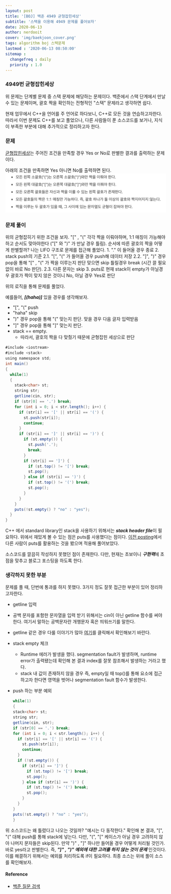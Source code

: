 ```yaml
---
layout: post
title: '[BOJ] 백준 4949 균형잡힌세상'
subtitle: '스택을 이용해 4949 문제를 풀어보자'
date: 2020-06-13
author: nerdooit
cover: 'img/baekjoon_cover.png'
tags: algorithm boj 스택문제
lastmod : '2020-06-13 08:50:00'
sitemap :
  changefreq : daily
  priority : 1.0
---
```

### 4949번 균형잡힌세상
위 문제는 단계별 문제 중 스택 문제에 해당하는 문제이다. 백준에서 스택 단계에서 만날 수
있는 문제이며, 괄호 짝을 확인하는 전형적인 "스택" 문제라고 생각하면 쉽다.

현재 업무에서 C++을 언어를 주 언어로 하다보니, C++로 모든 것을 연습하고자한다.
따라서 이번 문제도 C++를 보고 풀었으나, 다른 사람들이 푼 소스코드를 보거나,
	지식이 부족한 부분에 대해 추가적으로 정리하고자 한다.

### 문제
 [균형잡힌세상](https://www.acmicpc.net/problem/4949)는 주어진 조건을 만족할
 경우 Yes or No로 판별한 결과를 출력하는 문제이다.

아래의 조건을 만족하면 Yes 아니면 No를 출력하면 된다.
![고양이 출력](/img/baekjoon_stack_problem1.png)

### 문제 풀이
 위의 균형잡히기 위한 조건을 보자. "[" , "(" 각각 짝을 이뤄야하며, 1:1 매칭이 가능해야하고 순서도 맞아야한다 ("[" 와 ")" 가 만날 경우 틀림). 순서에 따른 괄호의 짝을 어떻게 판별할까? 나는 LIFO 구조로 문제를 접근해 풀었다.
	1. "." 이 들어올 경우 종료
	2. stack push의 기준
		2.1. "[", "(" 가 들어올 경우 push해 데이터 저장
		2.2. "]", ")" 경우 pop을 통해 "[" , "(" 가 짝을 이루는지 판단 맞으면 skip
				 틀릴경우 break (시간 끌 필요 없이 바로 No 판단).
		2.3. 다른 문자는 skip
	3. puts로 현재 stack이 empty가 아닐경우 괄호가 짝이 맞지 않은 것이니 No, 아닐
		 경우 Yes로 판단

 위의 로직을 통해 문제를 풀었다.

 예를들어, ***[(haha)]*** 있을 경우를 생각해보자.
 - "[", "(" push
 - "haha" skip
 - ")" 경우 pop을 통해 "(" 맞는지 판단. 맞을 경우 다음 글자 입력받음
 - "]" 경우 pop을 통해 "]" 맞는지 판단.
 - stack == empty.
	- 따라서, 괄호의 짝을 다 맞췄기 때문에 균형잡힌 세상으로 판단

```java
#include <iostream>
#include <stack>
using namespace std;
int main()
{
  while(1)
  {
    stack<char> st;
    string str;
    getline(cin, str);
    if (str[0] == '.') break;
    for (int i = 0; i < str.length(); i++) {
      if (str[i] == '[' || str[i] == '(') {
        st.push(str[i]);
        continue;
      }
      if (str[i] == ']' || str[i] == ')') {
        if (st.empty()) {
          st.push('.');
          break;
        }
        if (str[i] == ']') {
          if (st.top() != '[') break;
          st.pop();
        } else if (str[i] == ')') {
          if (st.top() != '(') break;
          st.pop();
        }
      }
    }
    puts(!st.empty() ? "no" : "yes");
  }
}
```
C++ 에서 standard library인 stack을 사용하기 위해서는 ***stack header file***이
필요하다. 위에서 재밌게 볼 수 있는 점은 puts를 사용했다는 점이다. [이전 posting](https://nerdooit.github.io/2020/06/06/baekjoon_9012.html)에서 다른 사람이 puts를 활용하는 것을 봤으며 적용해 풀어보았다.

소스코드를 깔끔히 작성하지 못했던 점이 존재한다. 다만, 현재는 초보이니
***구현력***에 초점을 맞추고 블로그 포스팅을 하도록 한다.

### 생각하지 못한 부분
문제를 풀 때, 단번에 통과를 하지 못했다. 3가지 정도 잘못 접근한 부분이 있어
정리하고자한다.

- getline 입력
 - 공백 문자를 포함한 문자열을 입력 받기 위해서는 cin이 아닌 getline 함수를
 써야한다. 여기서 말하는 공백문자란 개행문자 혹은 띄워쓰기를 말한다.
 - getline 같은 경우 다룰 이야기가 많아 [여기]()를 클릭해서 확인해보기 바란다.

- stack empty 체크
	- Runtime 에러가 발생을 했다. segmentation fault가 발생하며, runtime error가
	출력됐는데 확인해 본 결과 index를 잘못 참조해서 발생하는 거라고 했다.
	- stack 내 값이 존재하지 않을 경우 즉, empty일 때 top()를 통해 요소에
	접근하고자 한다면 영역을 벗어나 segmentation fault 함수가 발생한다.

- push 하는 부분 예외

	```java
	while(1)
  {
    stack<char> st;
    string str;
    getline(cin, str);
    if (str[0] == '.') break;
    for (int i = 0; i < str.length(); i++) {
      if (str[i] == '[' || str[i] == '(') {
        st.push(str[i]);
        continue;
      }
      if (!st.empty()) {
        if (str[i] == ']') {
          if (st.top() != '[') break;
          st.pop();
        } else if (str[i] == ')') {
          if (st.top() != '(') break;
          st.pop();
        }
      }
    }
    puts(!st.empty() ? "no" : "yes");
  }
	```

위 소스코드는 왜 틀렸다고 나오는 것일까? "예시는 다 동작한다." 확인해 본 결과,
	"[", "(" 대해 push를 통해 stack에 넣는다. 다만, "(", "[" 케이스가 아닐 경우
	고려하지 않아 나머지 문자들은 skip된다. 만약 ")" , "]" 하나만 들어올 경우
	어떻게 처리될 것인가. 바로 yes라고 판별한다. 즉, ***"]" , ")" 예외에 대한 고려를
	하지 않는 것이 문제*** 인것이다. 이를 해결하기 위해서는 예외를 처리하도록 if이
	필요하다. 최종 소스는 위에 풀이 소스를 확인해보자.

#### Reference
- [백준 질문 검색](https://www.acmicpc.net/board/search/all/problem/4949)
